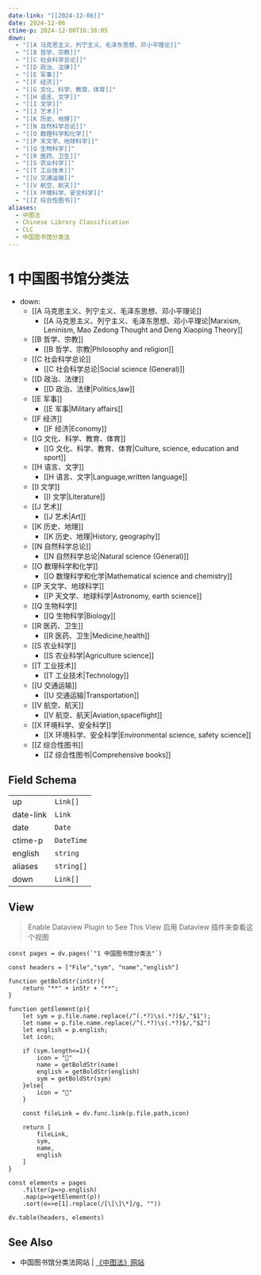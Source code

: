 ```yaml
---
date-link: "[[2024-12-06]]"
date: 2024-12-06
ctime-p: 2024-12-06T16:38:05
down:
  - "[[A 马克思主义、列宁主义、毛泽东思想、邓小平理论]]"
  - "[[B 哲学、宗教]]"
  - "[[C 社会科学总论]]"
  - "[[D 政治、法律]]"
  - "[[E 军事]]"
  - "[[F 经济]]"
  - "[[G 文化、科学、教育、体育]]"
  - "[[H 语言、文字]]"
  - "[[I 文学]]"
  - "[[J 艺术]]"
  - "[[K 历史、地理]]"
  - "[[N 自然科学总论]]"
  - "[[O 数理科学和化学]]"
  - "[[P 天文学、地球科学]]"
  - "[[Q 生物科学]]"
  - "[[R 医药、卫生]]"
  - "[[S 农业科学]]"
  - "[[T 工业技术]]"
  - "[[U 交通运输]]"
  - "[[V 航空、航天]]"
  - "[[X 环境科学、安全科学]]"
  - "[[Z 综合性图书]]"
aliases:
  - 中图法
  - Chinese Library Classification
  - CLC
  - 中国图书馆分类法
---
```


# 1 中国图书馆分类法

- down:
	- [[A 马克思主义、列宁主义、毛泽东思想、邓小平理论]]
		- [[A 马克思主义、列宁主义、毛泽东思想、邓小平理论|Marxism, Leninism, Mao Zedong Thought and Deng Xiaoping Theory]]
	- [[B 哲学、宗教]]
		- [[B 哲学、宗教|Philosophy and religion]]
	- [[C 社会科学总论]]
		- [[C 社会科学总论|Social science (General)]]
	- [[D 政治、法律]]
		- [[D 政治、法律|Politics,law]]
	- [[E 军事]]
		- [[E 军事|Military affairs]]
	- [[F 经济]]
		- [[F 经济|Economy]]
	- [[G 文化、科学、教育、体育]]
		- [[G 文化、科学、教育、体育|Culture, science, education and sport]]
	- [[H 语言、文字]]
		- [[H 语言、文字|Language,written language]]
	- [[I 文学]]
		- [[I 文学|Literature]]
	- [[J 艺术]]
		- [[J 艺术|Art]]
	- [[K 历史、地理]]
		- [[K 历史、地理|History, geography]]
	- [[N 自然科学总论]]
		- [[N 自然科学总论|Natural science (General)]]
	- [[O 数理科学和化学]]
		- [[O 数理科学和化学|Mathematical science and chemistry]]
	- [[P 天文学、地球科学]]
		- [[P 天文学、地球科学|Astronomy, earth science]]
	- [[Q 生物科学]]
		- [[Q 生物科学|Biology]]
	- [[R 医药、卫生]]
		- [[R 医药、卫生|Medicine,health]]
	- [[S 农业科学]]
		- [[S 农业科学|Agriculture science]]
	- [[T 工业技术]]
		- [[T 工业技术|Technology]]
	- [[U 交通运输]]
		- [[U 交通运输|Transportation]]
	- [[V 航空、航天]]
		- [[V 航空、航天|Aviation,spaceflight]]
	- [[X 环境科学、安全科学]]
		- [[X 环境科学、安全科学|Environmental science, safety science]]
	- [[Z 综合性图书]]
		- [[Z 综合性图书|Comprehensive books]]


## Field Schema

|           |            |
| --------- | ---------- |
| up        | `Link[]`   |
| date-link | `Link`     |
| date      | `Date`     |
| ctime-p   | `DateTime` |
| english   | `string`   |
| aliases   | `string[]` |
| down      | `Link[]`   |

## View

> Enable Dataview Plugin to See This View
> 启用 Dataview 插件来查看这个视图

```dataviewjs
const pages = dv.pages(`"1 中国图书馆分类法"`)

const headers = ["File","sym", "name","english"]

function getBoldStr(inStr){
	return "**" + inStr + "**";
}

function getElement(p){
	let sym = p.file.name.replace(/^(.*?)\s(.*?)$/,"$1");
	let name = p.file.name.replace(/^(.*?)\s(.*?)$/,"$2")
	let english = p.english;
	let icon;
	
	if (sym.length<=1){
		icon = "📗"
		name = getBoldStr(name)
		english = getBoldStr(english)
		sym = getBoldStr(sym)
	}else{
		icon = "📄"
	}

	const fileLink = dv.func.link(p.file.path,icon)

	return [
		fileLink,
		sym,
		name,
		english
	]
}

const elements = pages
	.filter(p=>p.english)
	.map(p=>getElement(p))
	.sort(e=>e[1].replace(/[\[\]\*]/g, ""))

dv.table(headers, elements)

```

## See Also

- 中国图书馆分类法网站 | [《中图法》网站](http://clc.nlc.cn/)
